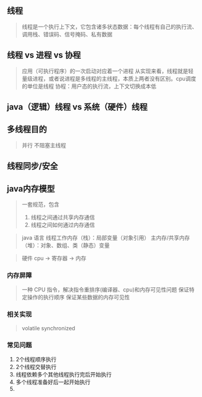 ## 线程
> 线程是一个执行上下文，它包含诸多状态数据：每个线程有自己的执行流、调用栈、错误码、信号掩码、私有数据

## 线程 vs 进程 vs 协程
> 应用（可执行程序）的一次启动对应着一个进程
> 从实现来看，线程就是轻量级进程，或者说进程是多线程的主线程，本质上两者没有区别。cpu调度的单位是线程
> 协程：用户态的执行流，上下文切换成本低

## java（逻辑）线程 vs 系统（硬件）线程

## 多线程目的
> 并行
> 不阻塞主线程

## 线程同步/安全

## java内存模型
> 一套规范，包含
> 1. 线程之间通过共享内存通信
> 2. 线程之间如何通过内存通信  

> java 语言
> 线程工作内存（栈）：局部变量（对象引用）
> 主内存/共享内存（堆）：对象、数组、类（静态）变量

> 硬件
> cpu -> 寄存器 -> 内存

### 内存屏障
> 一种 CPU 指令，解决指令重排序(编译器、cpu)和内存可见性问题
> 保证特定操作的执行顺序
> 保证某些数据的内存可见性

### 相关实现
> volatile
> synchronized

### 常见问题
1. 2个线程顺序执行
2. 2个线程交替执行
3. 线程依赖多个其他线程执行完后开始执行
4. 多个线程准备好后一起开始执行
5. 